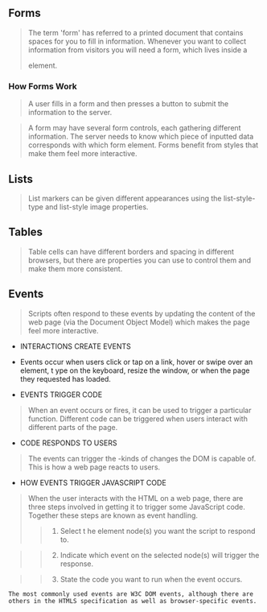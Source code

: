 ## Forms
> The term 'form' has referred to a printed document that contains spaces for you to fill in information.
> Whenever you want to collect information from visitors you will need a form, which lives inside a <form> element.

### How Forms Work
> A user fills in a form and then presses a button to submit the information to the server.

> A form may have several form controls, each gathering different information. The server needs to know which piece of inputted data corresponds with which form element. Forms benefit from styles that make them feel more interactive.

## Lists 
> List markers can be given different appearances using the list-style-type and list-style image properties.


## Tables
> Table cells can have different borders and spacing in different browsers, but there are properties you can use to control them and make them more consistent. 


## Events
> Scripts often respond to these events by updating the content of the web page (via the Document Object Model) which makes the page feel more interactive. 

* INTERACTIONS CREATE EVENTS 
- Events occur when users click or tap on a link, hover or swipe over an element, t ype on the keyboard, resize the window, or when the page they requested has loaded. 

* EVENTS TRIGGER CODE 
> When an event occurs or fires, it can be used to trigger a particular function. Different code can be triggered when users interact with different parts of the page. 

* CODE RESPONDS TO USERS 
> The events can trigger the -kinds of changes the DOM is capable of. This is how a web page reacts to users. 

* HOW EVENTS TRIGGER JAVASCRIPT CODE 
> When the user interacts with the HTML on a web page, there are three steps involved in getting it to trigger some JavaScript code. Together these steps are known as event handling. 
>> 1. Select t he element node(s) you want the script to respond to. 

>> 2. Indicate which event on the selected node(s) will trigger the response. 

>> 3. State the code you want to run when the event occurs. 

`The most commonly used events are W3C DOM events, although there are others in the HTMLS specification as well as browser-specific events.`